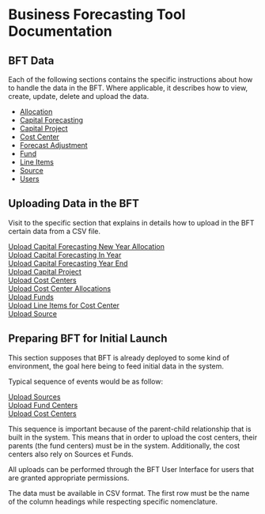 # Business Forecasting Tool Documentation

## BFT Data
Each of the following sections contains the specific instructions about how to handle the data in the BFT.  Where applicable, it describes how to view, create, update, delete and upload the data.

- [Allocation](docs/allocation/index.md)
- [Capital Forecasting](docs/capital-forecasting/index.md)
- [Capital Project](docs/capitalproject/index.md)
- [Cost Center](docs/costcenter/index.md)
- [Forecast Adjustment ](docs/forecast-adjustment/index.md)
- [Fund](docs/fund/index.md)
- [Line Items](docs/line-items/index.md)
- [Source](docs/source/index.md)
- [Users](docs/user/index.md)

## Uploading Data in the BFT

Visit to the specific section that explains in details how to upload in the BFT certain data from a CSV file.

[Upload Capital Forecasting New Year Allocation](docs/capital-forecasting/index.md#new-year-upload)  
[Upload Capital Forecasting In Year](docs/capital-forecasting/index.md#in-year-upload)  
[Upload Capital Forecasting Year End](docs/capital-forecasting/index.md#year-end-upload)  
[Upload Capital Project](docs/capitalproject/index.md#upload-capital-project)  
[Upload Cost Centers](docs/costcenter/index.md#upload-cost-center)  
[Upload Cost Center Allocations](docs/allocation/index.md#uploading-cost-center-allocations)  
[Upload Funds](docs/fund/index.md#uploading-funds)  
[Upload Line Items for Cost Center](docs/line-items/index.md#upload-line-items-for-cost-center)  
[Upload Source](docs/source/index.md#uploading-sources)  


## Preparing BFT for Initial Launch

This section supposes that BFT is already deployed to some kind of environment, the goal here being to feed initial data in the system.

Typical sequence of events would be as follow:

[Upload Sources](docs/source/index.md#uploading-sources)  
[Upload Fund Centers](docs/fundcenter/index.md#upload-fund-center)  
[Upload Cost Centers](docs/costcenter/index.md#upload-cost-center)

This sequence is important because of the parent-child relationship that is built in the system. This means that in order to upload the cost centers, their parents (the fund centers) must be in the system. Additionally, the cost centers also rely on Sources et Funds.

All uploads can be performed through the BFT User Interface for users that are granted appropriate permissions.

The data must be available in CSV format. The first row must be the name of the column headings while respecting specific nomenclature.
